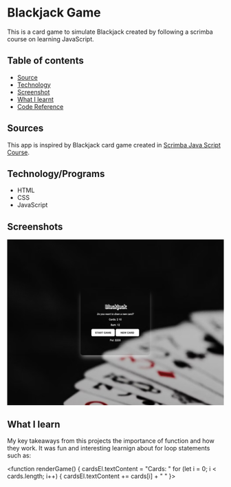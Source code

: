 # Blackjack Game

This is a card game to simulate Blackjack created by following a scrimba course on learning JavaScript.


## Table of contents

 - [Source](/#Sources)
 - [Technology](/#Technology)
 - [Screenshot](/#Screenshot)
 - [What I learnt](/#WhatILearnt)
 - [Code Reference](/#codeReference)



## Sources
This app is inspired by Blackjack card game created in [Scrimba Java Script Course](https://scrimba.com/learn/learnjavascript).



## Technology/Programs

- HTML
- CSS
- JavaScript


## Screenshots

!["Picture of rendered game"](/blackjack-game/images/screenshot.png)


## What I learn

My key takeaways from this projects the importance of function and how they work. It was fun and interesting learnign about for loop statements such as:


<function renderGame() {
    cardsEl.textContent = "Cards: "
    for (let i = 0; i < cards.length; i++) {
        cardsEl.textContent += cards[i] + " "
    }>


